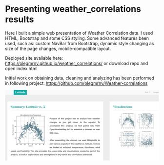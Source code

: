 # Presenting weather_correlations results
Here I built a simple web presentation of Weather Correlation data. I used HTML, Bootstrap and some CSS styling. Some advanced features been used,  such as: custom NavBar from Bootstrap, dynamic style changing as size of the page changes, mobile-compatible layout. 

Deployed site available here: https://olegmrnv.github.io/weather_correlations/ or download repo and open index.html

Initial work on obtaining data, cleaning and analyzing has been performed in following project: https://github.com/olegmrnv/Weather-correlations


![graphs](page_view.JPG "page view")